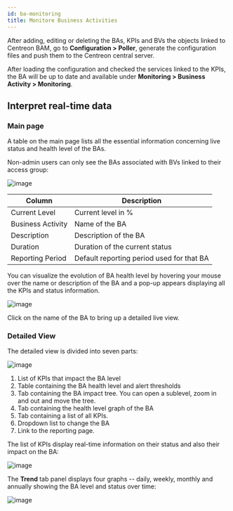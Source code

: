 ```yaml
---
id: ba-monitoring
title: Monitore Business Activities
---
```


After adding, editing or deleting the BAs, KPIs and BVs the objects
linked to Centreon BAM, go to **Configuration \> Poller**, generate the
configuration files and push them to the Centreon central server.

After loading the configuration and checked the services linked to the
KPIs, the BA will be up to date and available under **Monitoring \>
Business Activity \> Monitoring**.

## Interpret real-time data

### Main page

A table on the main page lists all the essential information concerning
live status and health level of the BAs.

Non-admin users can only see the BAs associated with BVs linked to their
access group:

![image](assets/service-mapping/guide/mon_ba_list.png)

  Column        |  Description
  ------------------|-------------------------------------------
  Current Level      | Current level in %
  Business Activity |  Name of the BA
  Description     |    Description of the BA
  Duration      |      Duration of the current status
  Reporting Period  |  Default reporting period used for that BA

You can visualize the evolution of BA health level by hovering your
mouse over the name or description of the BA and a pop-up appears
displaying all the KPIs and status information.

![image](assets/service-mapping/guide/mon_mouse_over.png)

Click on the name of the BA to bring up a detailed live view.

### Detailed View

The detailed view is divided into seven parts:

![image](assets/service-mapping/guide/mon_detailed.png)

1.  List of KPIs that impact the BA level
2.  Table containing the BA health level and alert thresholds
3.  Tab containing the BA impact tree. You can open a sublevel, zoom in
    and out and move the tree.
4.  Tab containing the health level graph of the BA
5.  Tab containing a list of all KPIs.
6.  Dropdown list to change the BA
7.  Link to the reporting page.

The list of KPIs display real-time information on their status and also
their impact on the BA:

![image](assets/service-mapping/guide/mon_kpi_list.png)

The **Trend** tab panel displays four graphs -- daily, weekly, monthly
and annually showing the BA level and status over time:

![image](assets/service-mapping/guide/mon_trend.png)
